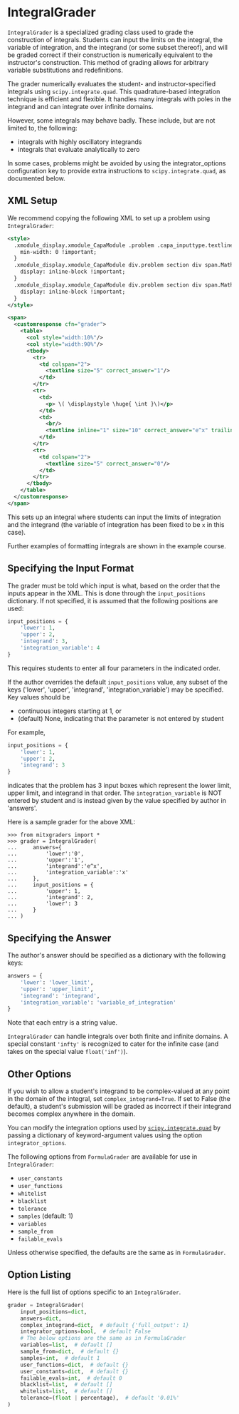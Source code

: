 # IntegralGrader

`IntegralGrader` is a specialized grading class used to grade the construction of integrals. Students can input the limits on the integral, the variable of integration, and the integrand (or some subset thereof), and will be graded correct if their construction is numerically equivalent to the instructor's construction. This method of grading allows for arbitrary variable substitutions and redefinitions.

The grader numerically evaluates the student- and instructor-specified integrals using `scipy.integrate.quad`. This quadrature-based integration technique is efficient and flexible. It handles many integrals with poles in the integrand and can integrate over infinite domains.

However, some integrals may behave badly. These include, but are not limited to,
the following:

- integrals with highly oscillatory integrands
- integrals that evaluate analytically to zero

In some cases, problems might be avoided by using the integrator_options configuration key to provide extra instructions to `scipy.integrate.quad`, as documented below.


## XML Setup

We recommend copying the following XML to set up a problem using `IntegralGrader`:

```XML
<style>
  .xmodule_display.xmodule_CapaModule .problem .capa_inputtype.textline input {
    min-width: 0 !important;
  }
  .xmodule_display.xmodule_CapaModule div.problem section div span.MathJax {
    display: inline-block !important;
  }
  .xmodule_display.xmodule_CapaModule div.problem section div span.MathJax_Preview {
    display: inline-block !important;
  }
</style>

<span>
  <customresponse cfn="grader">
    <table>
      <col style="width:10%"/>
      <col style="width:90%"/>
      <tbody>
        <tr>
          <td colspan="2">
            <textline size="5" correct_answer="1"/>
          </td>
        </tr>
        <tr>
          <td>
            <p> \( \displaystyle \huge{ \int }\)</p>
          </td>
          <td>
            <br/>
            <textline inline="1" size="10" correct_answer="e^x" trailing_text="  [mathjaxinline] dx [/mathjaxinline]"/>
          </td>
        </tr>
        <tr>
          <td colspan="2">
            <textline size="5" correct_answer="0"/>
          </td>
        </tr>
      </tbody>
    </table>
  </customresponse>
</span>
```

This sets up an integral where students can input the limits of integration and the integrand (the variable of integration has been fixed to be `x` in this case).

Further examples of formatting integrals are shown in the example course.


## Specifying the Input Format

The grader must be told which input is what, based on the order that the inputs appear in the XML. This is done through the `input_positions` dictionary. If not specified, it is assumed that the following positions are used:

```python
input_positions = {
    'lower': 1,
    'upper': 2,
    'integrand': 3,
    'integration_variable': 4
}
```

This requires students to enter all four parameters in the indicated order.

If the author overrides the default `input_positions` value, any subset of the keys ('lower', 'upper', 'integrand', 'integration_variable') may be specified. Key values should be

- continuous integers starting at 1, or
- (default) None, indicating that the parameter is not entered by student

For example,

```python
input_positions = {
    'lower': 1,
    'upper': 2,
    'integrand': 3
}
```

indicates that the problem has 3 input boxes which represent the lower limit, upper limit, and integrand in that order. The `integration_variable` is NOT entered by student and is instead given by the value specified by author in 'answers'.

Here is a sample grader for the above XML:

```pycon
>>> from mitxgraders import *
>>> grader = IntegralGrader(
...     answers={
...         'lower':'0',
...         'upper':'1',
...         'integrand':'e^x',
...         'integration_variable':'x'
...     },
...     input_positions = {
...         'upper': 1,
...         'integrand': 2,
...         'lower': 3
...     }
... )

```


## Specifying the Answer

The author's answer should be specified as a dictionary with the following keys:

```python
answers = {
    'lower': 'lower_limit',
    'upper': 'upper_limit',
    'integrand': 'integrand',
    'integration_variable': 'variable_of_integration'
}
```

Note that each entry is a string value.

`IntegralGrader` can handle integrals over both finite and infinite domains. A special constant `'infty'` is recognized to cater for the infinite case (and takes on the special value `float('inf')`).


## Other Options

If you wish to allow a student's integrand to be complex-valued at any point in the domain of the integral, set `complex_integrand=True`. If set to False (the default), a student's submission will be graded as incorrect if their integrand becomes complex anywhere in the domain.

You can modify the integration options used by [`scipy.integrate.quad`](https://docs.scipy.org/doc/scipy-0.16.1/reference/generated/scipy.integrate.quad.html) by passing a dictionary of keyword-argument values using the option `integrator_options`.

The following options from `FormulaGrader` are available for use in `IntegralGrader`:

- `user_constants`
- `user_functions`
- `whitelist`
- `blacklist`
- `tolerance`
- `samples` (default: 1)
- `variables`
- `sample_from`
- `failable_evals`

Unless otherwise specified, the defaults are the same as in `FormulaGrader`.


## Option Listing

Here is the full list of options specific to an `IntegralGrader`.

```python
grader = IntegralGrader(
    input_positions=dict,
    answers=dict,
    complex_integrand=dict,  # default {'full_output': 1}
    integrator_options=bool,  # default False
    # The below options are the same as in FormulaGrader
    variables=list,  # default []
    sample_from=dict,  # default {}
    samples=int,  # default 1
    user_functions=dict,  # default {}
    user_constants=dict,  # default {}
    failable_evals=int,  # default 0
    blacklist=list,  # default []
    whitelist=list,  # default []
    tolerance=(float | percentage),  # default '0.01%'
)
```
